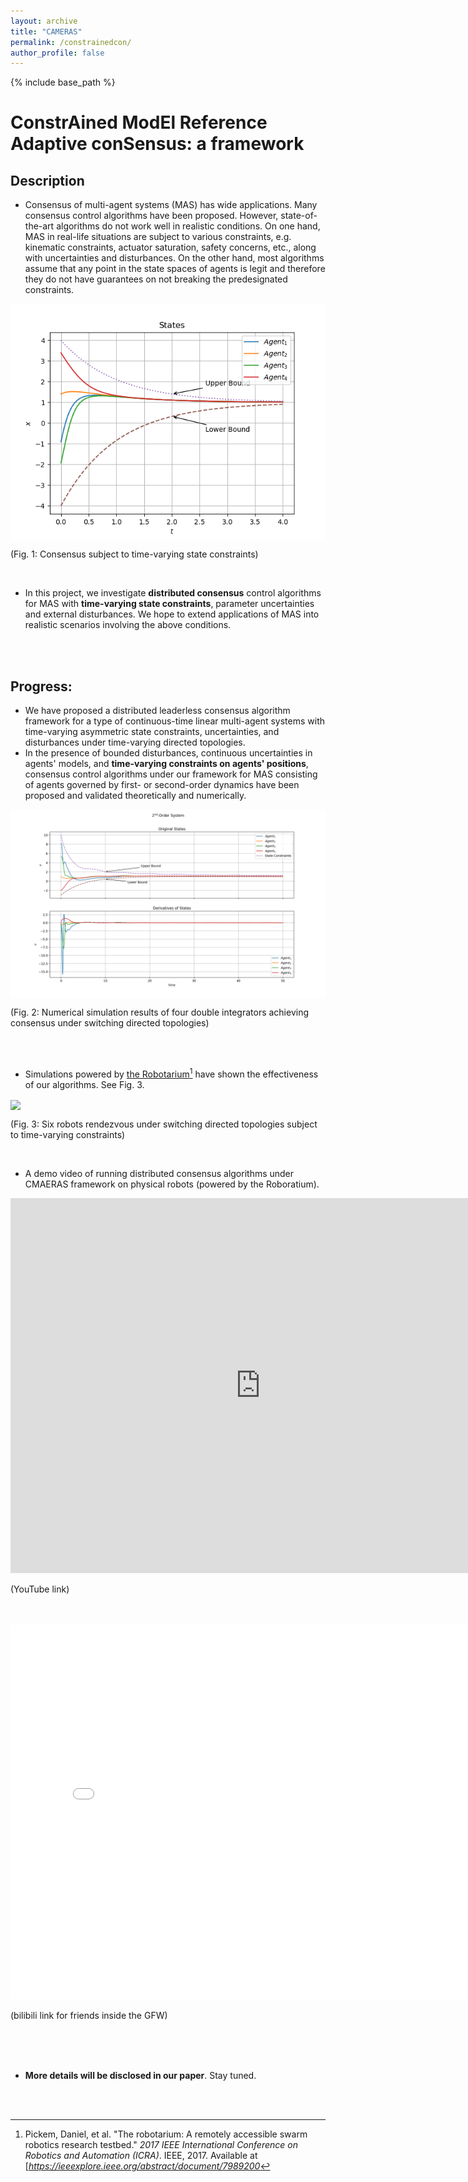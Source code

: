 ```yaml
---
layout: archive
title: "CAMERAS"
permalink: /constrainedcon/
author_profile: false
---
```


{% include base_path %}

# ConstrAined ModEl Reference Adaptive conSensus: a framework

## Description
-   Consensus of multi-agent systems (MAS) has wide applications. Many consensus control algorithms have been proposed. However, state-of-the-art algorithms do not work well in realistic conditions. On one hand, MAS in real-life situations are subject to various constraints, e.g. kinematic constraints, actuator saturation, safety concerns, etc., along with uncertainties and disturbances. On the other hand, most algorithms assume that any point in the state spaces of agents is legit and therefore they do not have guarantees on not breaking the predesignated constraints.

<img src="../images/1ord_basic.png" scale="50%" align="center"> 

(Fig. 1: Consensus subject to time-varying state constraints)

<br/>

-   In this project, we investigate **distributed consensus** control algorithms for MAS with **time-varying state constraints**, parameter uncertainties and external disturbances. We hope to extend applications of MAS into realistic scenarios involving the above conditions.  

<br/>
<br/>

## Progress:

-   We have proposed a distributed leaderless consensus algorithm framework for a type of continuous-time linear multi-agent systems with time-varying asymmetric state constraints, uncertainties, and disturbances under time-varying directed topologies. 
-   In the presence of bounded disturbances, continuous uncertainties in agents' models, and **time-varying constraints on agents' positions**, consensus control algorithms under our framework for MAS consisting of agents governed by first- or second-order dynamics have been proposed and validated theoretically and numerically.  

<img src="../images/2ord.png" scale="100%" align="center">

(Fig. 2: Numerical simulation results of four double integrators achieving consensus under switching directed topologies) 

<br/>
<br/>

-   Simulations powered by [the Robotarium](https://www.robotarium.gatech.edu/)[^1] have shown the effectiveness of our algorithms. See Fig. 3.  

<img src="../images/6_simResults_03151152.gif" scale="120%" align="center">

(Fig. 3: Six robots rendezvous under switching directed topologies subject to time-varying constraints) 

<br/>



- A demo video of running distributed consensus algorithms under CMAERAS framework on physical robots (powered by the Roboratium). 

<iframe width="800" height="600" src="https://www.youtube.com/embed/VakMkkff5s0?&autoplay=1&loop=1&playlist=VakMkkff5s0" title="CAMERAS" frameborder="0" allow="accelerometer; autoplay; clipboard-write; encrypted-media; gyroscope; picture-in-picture;loop" allowfullscreen></iframe>

(YouTube link)

<br/>

<br/>



<iframe height="600" width="800" src="//player.bilibili.com/player.html?aid=887621553&bvid=BV1MK4y1P7vd&cid=322449230&page=1" scrolling="no" border="0" frameborder="no" framespacing="0" allowfullscreen="true"> </iframe>

(bilibili link for friends inside the GFW)

<br/>
<br/>
<br/>

-   **More details will be disclosed in our paper**. Stay tuned. 



<br/>

<br/>



[^1]: Pickem, Daniel, et al. "The robotarium: A remotely accessible swarm robotics research testbed." *2017 IEEE International Conference on Robotics and Automation (ICRA)*. IEEE, 2017. Available at [*https://ieeexplore.ieee.org/abstract/document/7989200*

